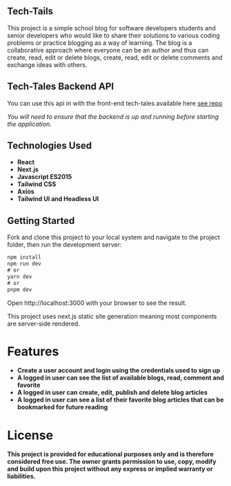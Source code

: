 ## Tech-Tails
This project is a simple school blog for software developers students and senior developers who would like to share their solutions to various coding problems or practice blogging as a way of learning. The blog is a collaborative approach where everyone can be an author and thus can create, read, edit or delete blogs, create, read, edit or delete comments and exchange ideas with others.

## Tech-Tales Backend API
You can use this api in with the front-end tech-tales available here [see repo](https://github.com/Donvine254/Tech-Tales-Server)

*You will need to ensure that the backend is up and running before starting the application.*
## Technologies Used
* **React**
* **Next.js**
* **Javascript ES2015**
* **Tailwind CSS**
* **Axios**
* **Tailwind UI and Headless UI**

## Getting Started
Fork and clone this project to your local system and navigate to the project folder, then run the development server:
```js
npm install
npm run dev
# or
yarn dev
# or
pnpm dev
```
Open http://localhost:3000 with your browser to see the result.

This project uses next.js static site generation meaning most components are server-side rendered.

# Features
* **Create a user account and login using the credentials used to sign up**
* **A logged in user can see the list of available blogs, read, comment and favorite**
* **A logged in user can create, edit, publish and delete blog articles**
* **A logged in user can see a list of their favorite blog articles that can be bookmarked for future reading**
# License
**This project is provided for educational purposes only and is therefore considered free use. The owner grants permission to use, copy, modify and build upon this project without any express or implied warranty or liabilities.**